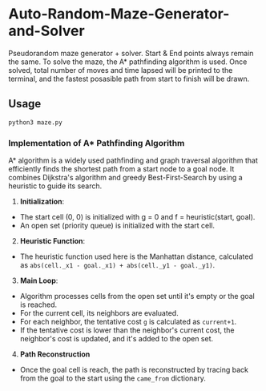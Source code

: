 # Auto-Random-Maze-Generator-and-Solver

Pseudorandom maze generator + solver. Start & End points always remain the same. To solve the maze, the A* pathfinding algorithm is used.
Once solved, total number of moves and time lapsed will be printed to the terminal, and the fastest posasible path from start to finish will be drawn.

## Usage

```bash
python3 maze.py
```


### Implementation of A* Pathfinding Algorithm

A* algorithm is a widely used pathfinding and graph traversal algorithm that efficiently finds the shortest path from a start node to a goal node. It combines Dijkstra's algorithm and greedy Best-First-Search by using a heuristic to guide its search.

1. __Initialization__:
- The start cell (0, 0) is initialized with g = 0 and f = heuristic(start, goal).
- An open set (priority queue) is initialized with the start cell.
2. __Heuristic Function__:
- The heuristic function used here is the Manhattan distance, calculated as `abs(cell._x1 - goal._x1) + abs(cell._y1 - goal._y1)`.
3. __Main Loop__:
- Algorithm processes cells from the open set until it's empty or the goal is reached.
- For the current cell, its neighbors are evaluated.
- For each neighbor, the tentative cost `g` is calculated as `current+1`.
- If the tentative cost is lower than the neighbor's current cost, the neighbor's cost is updated, and it's added to the open set.
4. __Path Reconstruction__
- Once the goal cell is reach, the path is reconstructed by tracing back from the goal to the start using the `came_from` dictionary.
